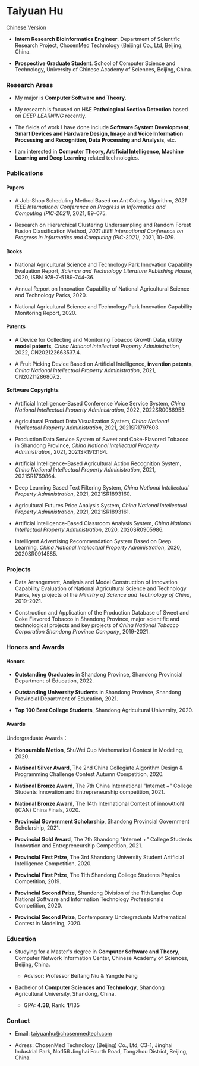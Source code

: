 # Taiyuan Hu 
[Chinese Version](https://hutaiyuan.github.io/cv_cn.html)

- **Intern Research Bioinformatics Engineer**. Department of Scientific Research Project, ChosenMed Technology (Beijing) Co., Ltd, Beijing, China.

- **Prospective Graduate Student**. School of Computer Science and Technology, University of Chinese Academy of Sciences, Beijing, China.

### Research Areas

- My major is **Computer Software and Theory**.

- My research is focused on H&E **Pathological Section Detection** based on *DEEP LEARNING* recently.

- The fields of work I have done include **Software System Development, Smart Devices and Hardware Design, Image and Voice Information Processing and Recognition, Data Processing and Analysis**, etc.

- I am interested in **Computer Theory, Artificial Intelligence, Machine Learning and Deep Learning** related technologies.

### Publications

#### Papers
- A Job-Shop Scheduling Method Based on Ant Colony Algorithm, *2021 IEEE International Conference on Progress in Informatics and Computing (PIC-2021)*, 2021, 89-075.

- Research on Hierarchical Clustering Undersampling and Random Forest Fusion Classification Method, *2021 IEEE International Conference on Progress in Informatics and Computing (PIC-2021)*, 2021, 10-079.


#### Books
- National Agricultural Science and Technology Park Innovation Capability Evaluation Report, *Science and Technology Literature Publishing House*, 2020, ISBN 978-7-5189-744-36.

- Annual Report on Innovation Capability of National Agricultural Science and Technology Parks, 2020.

- National Agricultural Science and Technology Park Innovation Capability Monitoring Report, 2020.


#### Patents
- A Device for Collecting and Monitoring Tobacco Growth Data, **utility model patents**, *China National lntellectual Property Administration*, 2022, CN202122663537.4.

- A Fruit Picking Device Based on Artificial Intelligence, **invention patents**, *China National lntellectual Property Administration*, 2021, CN20211286807.2.

#### Software Copyrights

- Artificial Intelligence-Based Conference Voice Service System, *China National lntellectual Property Administration*, 2022, 2022SR0086953.

- Agricultural Product Data Visualization System, *China National lntellectual Property Administration*, 2021, 2021SR1797603.

- Production Data Service System of Sweet and Coke-Flavored Tobacco in Shandong Province, *China National lntellectual Property Administration*, 2021, 2021SR1913164.

- Artificial Intelligence-Based Agricultural Action Recognition System, *China National lntellectual Property Administration*, 2021, 2021SR1769864.

- Deep Learning Based Text Filtering System, *China National lntellectual Property Administration*, 2021, 2021SR1893160.

- Agricultural Futures Price Analysis System, *China National lntellectual Property Administration*, 2021, 2021SR1893161.

- Artificial intelligence-Based Classroom Analysis System, *China National lntellectual Property Administration*, 2020, 2020SR0905986.

- Intelligent Advertising Recommendation System Based on Deep Learning, *China National lntellectual Property Administration*, 2020, 2020SR0914585.


### Projects
- Data Arrangement, Analysis and Model Construction of Innovation Capability Evaluation of National Agricultural Science and Technology Parks, key projects of the *Ministry of Science and Technology of China*, 2019-2021.

- Construction and Application of the Production Database of Sweet and Coke Flavored Tobacco in Shandong Province, major scientific and technological projects and key projects of *China National Tobacco Corporation Shandong Province Company*, 2019-2021.


### Honors and Awards
#### Honors
- **Outstanding Graduates** in Shandong Province, Shandong Provincial Department of Education, 2022.

- **Outstanding University Students** in Shandong Province, Shandong Provincial Department of Education, 2021.

- **Top 100 Best College Students**, Shandong Agricultural University, 2020.

#### Awards

Undergraduate Awards：
- **Honourable Metion**, ShuWei Cup Mathematical Contest in Modeling, 2020.

- **National Silver Award**, The 2nd China Collegiate Algorithm Design & Programming Challenge Contest Autumn Competition, 2020.

- **National Bronze Award**, The 7th China International "Internet +" College Students Innovation and Entrepreneurship competition, 2021.

- **National Bronze Award**, The 14th International Contest of innovAtioN (iCAN) China Finals, 2020.

- **Provincial Government Scholarship**, Shandong Provincial Government Scholarship, 2021.

- **Provincial Gold Award**, The 7th Shandong "Internet +" College Students Innovation and Entrepreneurship Competition, 2021.

- **Provincial First Prize**, The 3rd Shandong University Student Artificial Intelligence Competition, 2020.

- **Provincial First Prize**, The 11th Shandong College Students Physics Competition, 2019.

- **Provincial Second Prize**, Shandong Division of the 11th Lanqiao Cup National Software and Information Technology Professionals Competition, 2020.

- **Provincial Second Prize**, Contemporary Undergraduate Mathematical Contest in Modeling, 2020.


### Education

- Studying for a Master's degree in **Computer Software and Theory**, Computer Network Information Center, Chinese Academy of Sciences, Beijing, China. 
  - Advisor: Professor Beifang Niu & Yangde Feng

- Bachelor of **Computer Sciences and Technology**, Shandong Agricultural University, Shandong, China.
  - GPA: **4.38**, Rank: **1**/135

### Contact

- Email: taiyuanhu@chosenmedtech.com

- Adress: ChosenMed Technology (Beijing) Co., Ltd, C3-1, Jinghai Industrial Park, No.156 Jinghai Fourth Road, Tongzhou District, Beijing, China.
